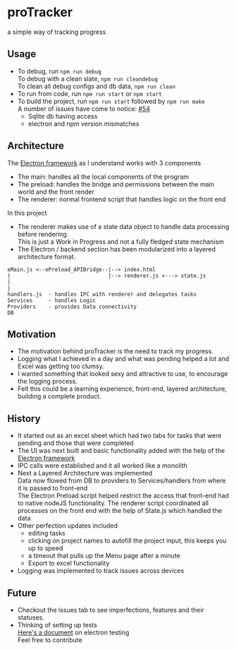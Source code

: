 # proTracker

a simple way of tracking progress

## Usage

* To debug, run `npm run debug`  
  To debug with a clean slate, `npm run cleandebug`  
  To clean all debug configs and db data, `npm run clean`
* To run from code, run `npm run start` or `npm start`
* To build the project, run `npm run start` followed by `npm run make`  
  A number of issues have come to notice: [#54](https://github.com/madhaven/proTracker/issues/54)  
  * Sqlite db having access  
  * electron and npm version mismatches  

## Architecture

The [Electron framework](https://www.electronjs.org/) as I understand works with 3 components  

* The main: handles all the local components of the program  
* The preload: handles the bridge and permissions between the main world and the front render
* The renderer: normal frontend script that handles logic on the front end

In this project

* The renderer makes use of a state data object to handle data processing before rendering.  
  This is just a Work in Progress and not a fully fledged state mechanism
* The Electron / backend section has been modularized into a layered architecture format.

```text
eMain.js <--ePreload_APIBridge--|--> index.html
|                               |--> renderer.js <---> state.js
|
|
handlers.js  - handles IPC with renderer and delegates tasks
Services     - handles Logic
Providers    - provides Data connectivity
DB
```

## Motivation

* The motivation behind proTracker is the need to track my progress.  
* Logging what I achieved in a day and what was pending helped a lot and Excel was getting too clumsy.  
* I wanted something that looked sexy and attractive to use, to encourage the logging process.  
* Felt this could be a learning experience, front-end, layered architecture, building a complete product.  

## History

* It started out as an excel sheet which had two tabs for tasks that were pending and those that were completed  
* The UI was next built and basic functionality added with the help of the [Electron framework](https://www.electronjs.org/)  
* IPC calls were established and it all worked like a monolith
* Next a Layered Architecture was implemented  
  Data now flowed from DB to providers to Services/handlers from where it is passed to front-end  
  The Electron Preload script helped restrict the access that front-end had to native nodeJS functionality.
  The renderer script coordinated all processes on the front end with the help of State.js which handled the data  
* Other perfection updates included
  * editing tasks
  * clicking on project names to autofill the project input, this keeps you up to speed
  * a timeout that pulls up the Menu page after a minute
  * Export to excel functionality
* Logging was implemented to track issues across devices  

## Future

* Checkout the issues tab to see imperfections, features and their statuses.  
* Thinking of setting up tests  
  [Here's a document](https://www.electronjs.org/docs/latest/tutorial/automated-testing) on electron testing  
  Feel free to contribute
